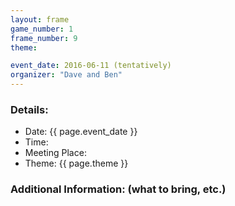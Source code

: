 ```yaml
---
layout: frame
game_number: 1
frame_number: 9
theme: 

event_date: 2016-06-11 (tentatively)
organizer: "Dave and Ben"
---
```



### Details:
- Date: {{ page.event_date }}
- Time:
- Meeting Place:
- Theme: {{ page.theme }}

### Additional Information: (what to bring, etc.)
